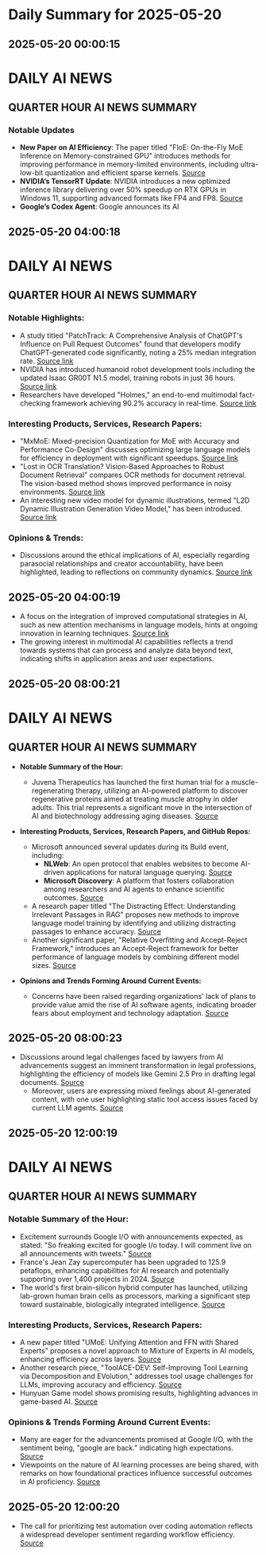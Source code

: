 # Daily Summary for 2025-05-20

## 2025-05-20 00:00:15

# DAILY AI NEWS

## QUARTER HOUR AI NEWS SUMMARY

### Notable Updates
- **New Paper on AI Efficiency**: The paper titled "FloE: On-the-Fly MoE Inference on Memory-constrained GPU" introduces methods for improving performance in memory-limited environments, including ultra-low-bit quantization and efficient sparse kernels. [Source](https://x.com/i/web/status/1924605236133372026)
- **NVIDIA’s TensorRT Update**: NVIDIA introduces a new optimized inference library delivering over 50% speedup on RTX GPUs in Windows 11, supporting advanced formats like FP4 and FP8. [Source](https://x.com/i/web/status/1924576889735413859)
- **Google’s Codex Agent**: Google announces its AI

## 2025-05-20 04:00:18

# DAILY AI NEWS

## QUARTER HOUR AI NEWS SUMMARY

### Notable Highlights:
- A study titled "PatchTrack: A Comprehensive Analysis of ChatGPT's Influence on Pull Request Outcomes" found that developers modify ChatGPT-generated code significantly, noting a 25% median integration rate. [Source link](https://x.com/i/web/status/1924670918942482542)
- NVIDIA has introduced humanoid robot development tools including the updated Isaac GR00T N1.5 model, training robots in just 36 hours. [Source link](https://x.com/i/web/status/1924644682916888916)
- Researchers have developed "Holmes," an end-to-end multimodal fact-checking framework achieving 90.2% accuracy in real-time. [Source link](https://x.com/i/web/status/1924623858809868486)

### Interesting Products, Services, Research Papers:
- "MxMoE: Mixed-precision Quantization for MoE with Accuracy and Performance Co-Design" discusses optimizing large language models for efficiency in deployment with significant speedups. [Source link](https://x.com/i/web/status/1924657832705835034)
- "Lost in OCR Translation? Vision-Based Approaches to Robust Document Retrieval" compares OCR methods for document retrieval. The vision-based method shows improved performance in noisy environments. [Source link](https://x.com/i/web/status/1924637951646171405)
- An interesting new video model for dynamic illustrations, termed "L2D Dynamic Illustration Generation Video Model," has been introduced. [Source link](https://x.com/i/web/status/1924672737114828963)

### Opinions & Trends:
- Discussions around the ethical implications of AI, especially regarding parasocial relationships and creator accountability, have been highlighted, leading to reflections on community dynamics. [Source link](https://x.com/i/web/status/1924619802607276088)

## 2025-05-20 04:00:19

- A focus on the integration of improved computational strategies in AI, such as new attention mechanisms in language models, hints at ongoing innovation in learning techniques. [Source link](https://x.com/i/web/status/1924617064498499633)
- The growing interest in multimodal AI capabilities reflects a trend towards systems that can process and analyze data beyond text, indicating shifts in application areas and user expectations.

## 2025-05-20 08:00:21

# DAILY AI NEWS

## QUARTER HOUR AI NEWS SUMMARY

- **Notable Summary of the Hour:**
  - Juvena Therapeutics has launched the first human trial for a muscle-regenerating therapy, utilizing an AI-powered platform to discover regenerative proteins aimed at treating muscle atrophy in older adults. This trial represents a significant move in the intersection of AI and biotechnology addressing aging diseases. [Source](https://x.com/i/web/status/1924736314471305287)

- **Interesting Products, Services, Research Papers, and GitHub Repos:**
  - Microsoft announced several updates during its Build event, including:
    - **NLWeb**: An open protocol that enables websites to become AI-driven applications for natural language querying. [Source](https://x.com/i/web/status/1924729978039439463)
    - **Microsoft Discovery**: A platform that fosters collaboration among researchers and AI agents to enhance scientific outcomes. [Source](https://x.com/i/web/status/1924730000906797521)
  - A research paper titled "The Distracting Effect: Understanding Irrelevant Passages in RAG" proposes new methods to improve language model training by identifying and utilizing distracting passages to enhance accuracy. [Source](https://x.com/i/web/status/1924710680986583517)
  - Another significant paper, "Relative Overfitting and Accept-Reject Framework," introduces an Accept-Reject framework for better performance of language models by combining different model sizes. [Source](https://x.com/i/web/status/1924692813595476477)

- **Opinions and Trends Forming Around Current Events:**
  - Concerns have been raised regarding organizations' lack of plans to provide value amid the rise of AI software agents, indicating broader fears about employment and technology adaptation. [Source](https://x.com/i/web/status/1924734668605423767)

## 2025-05-20 08:00:23

- Discussions around legal challenges faced by lawyers from AI advancements suggest an imminent transformation in legal professions, highlighting the efficiency of models like Gemini 2.5 Pro in drafting legal documents. [Source](https://x.com/i/web/status/1924718168788107384)
  - Moreover, users are expressing mixed feelings about AI-generated content, with one user highlighting static tool access issues faced by current LLM agents. [Source](https://x.com/i/web/status/1924700865992036648)

## 2025-05-20 12:00:19

# DAILY AI NEWS

## QUARTER HOUR AI NEWS SUMMARY

### Notable Summary of the Hour:
- Excitement surrounds Google I/O with announcements expected, as stated: "So freaking excited for google I/o today. I will comment live on all announcements with tweets." [Source](https://x.com/i/web/status/1924796201242669422)
- France's Jean Zay supercomputer has been upgraded to 125.9 petaflops, enhancing capabilities for AI research and potentially supporting over 1,400 projects in 2024. [Source](https://x.com/i/web/status/1924782655851405570)
- The world's first brain-silicon hybrid computer has launched, utilizing lab-grown human brain cells as processors, marking a significant step toward sustainable, biologically integrated intelligence. [Source](https://x.com/i/web/status/1924766800719319276)

### Interesting Products, Services, Research Papers:
- A new paper titled "UMoE: Unifying Attention and FFN with Shared Experts" proposes a novel approach to Mixture of Experts in AI models, enhancing efficiency across layers. [Source](https://x.com/i/web/status/1924786178563191263)
- Another research piece, "ToolACE-DEV: Self-Improving Tool Learning via Decomposition and EVolution," addresses tool usage challenges for LLMs, improving accuracy and efficiency. [Source](https://x.com/i/web/status/1924770827360469380)
- Hunyuan Game model shows promising results, highlighting advances in game-based AI. [Source](https://x.com/i/web/status/1924794293254029438)

### Opinions & Trends Forming Around Current Events:
- Many are eager for the advancements promised at Google I/O, with the sentiment being, "google are back." indicating high expectations. [Source](https://x.com/i/web/status/1924758192132600036)
- Viewpoints on the nature of AI learning processes are being shared, with remarks on how foundational practices influence successful outcomes in AI proficiency. [Source](https://x.com/i/web/status/1924793861211357434)

## 2025-05-20 12:00:20

- The call for prioritizing test automation over coding automation reflects a widespread developer sentiment regarding workflow efficiency. [Source](https://x.com/i/web/status/1924788881075192209)

